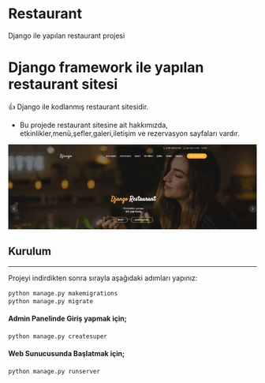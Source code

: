 # Restaurant
Django ile yapılan restaurant projesi


# Django framework ile yapılan restaurant sitesi

:+1:  Django ile kodlanmış restaurant sitesidir.

  - Bu projede restaurant sitesine ait hakkımızda, etkinlikler,menü,şefler,galeri,iletişim ve rezervasyon  sayfaları vardır.

![octocat](./image.png)

## Kurulum 
------
Projeyi indirdikten sonra sırayla aşağıdaki adımları yapınız:

```
python manage.py makemigrations
python manage.py migrate
```

#### Admin Panelinde Giriş yapmak için;
```
python manage.py createsuper
```

#### Web Sunucusunda Başlatmak için;
```
python manage.py runserver
```

